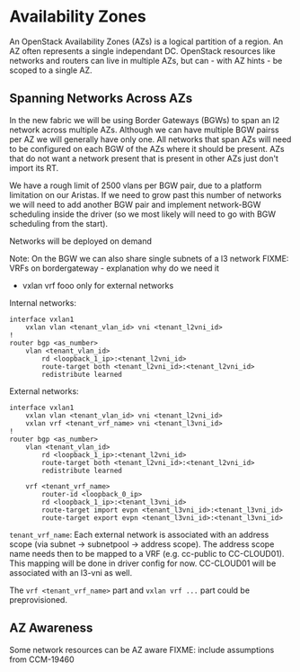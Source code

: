 # Availability Zones
An OpenStack Availability Zones (AZs) is a logical partition of a region. An AZ often represents a single independant
DC. OpenStack resources like networks and routers can live in multiple AZs, but can - with AZ hints - be scoped to a
single AZ.

## Spanning Networks Across AZs
In the new fabric we will be using Border Gateways (BGWs) to span an l2 network across multiple AZs. Although we can
have multiple BGW pairss per AZ we will generally have only one. All networks that span AZs will need to be configured
on each BGW of the AZs where it should be present. AZs that do not want a network present that is present in other AZs
just don't import its RT.

We have a rough limit of 2500 vlans per BGW pair, due to a platform limitation on our Aristas. If we need to grow
past this number of networks we will need to add another BGW pair and implement network-BGW scheduling inside the
driver (so we most likely will need to go with BGW scheduling from the start).

Networks will be deployed on demand

Note: On the BGW we can also share single subnets of a l3 network
FIXME: VRFs on bordergateway - explanation why do we need it
 * vxlan vrf fooo only for external networks

Internal networks:
```
interface vxlan1
    vxlan vlan <tenant_vlan_id> vni <tenant_l2vni_id>
!
router bgp <as_number>
    vlan <tenant_vlan_id>
        rd <loopback_1_ip>:<tenant_l2vni_id>
        route-target both <tenant_l2vni_id>:<tenant_l2vni_id>
        redistribute learned
```

External networks:
```
interface vxlan1
    vxlan vlan <tenant_vlan_id> vni <tenant_l2vni_id>
    vxlan vrf <tenant_vrf_name> vni <tenant_l3vni_id>
!
router bgp <as_number>
    vlan <tenant_vlan_id>
        rd <loopback_1_ip>:<tenant_l2vni_id>
        route-target both <tenant_l2vni_id>:<tenant_l2vni_id>
        redistribute learned

    vrf <tenant_vrf_name>
        router-id <loopback_0_ip>
        rd <loopback_1_ip>:<tenant_l3vni_id>
        route-target import evpn <tenant_l3vni_id>:<tenant_l3vni_id>
        route-target export evpn <tenant_l3vni_id>:<tenant_l3vni_id>
```

`tenant_vrf_name`: Each external network is associated with an address scope (via subnet -> subnetpool -> address
                   scope). The address scope name needs then to be mapped to a VRF (e.g. cc-public to CC-CLOUD01).
                   This mapping will be done in driver config for now. CC-CLOUD01 will be associated with an l3-vni
                   as well.

The `vrf <tenant_vrf_name>` part and `vxlan vrf ...` part could be preprovisioned.

## AZ Awareness
Some network resources can be AZ aware
FIXME: include assumptions from CCM-19460
